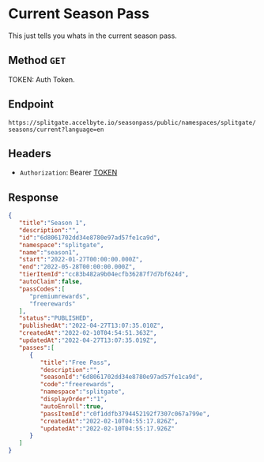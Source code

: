 # Current Season Pass

This just tells you whats in the current season pass.

## Method `GET`

TOKEN: Auth Token.  

## Endpoint

`https://splitgate.accelbyte.io/seasonpass/public/namespaces/splitgate/seasons/current?language=en`

## Headers

- `Authorization`: Bearer [TOKEN](../Auth/Auth%20Token.md)

## Response 

```json
{
   "title":"Season 1",
   "description":"",
   "id":"6d8061702dd34e8780e97ad57fe1ca9d",
   "namespace":"splitgate",
   "name":"season1",
   "start":"2022-01-27T00:00:00.000Z",
   "end":"2022-05-28T00:00:00.000Z",
   "tierItemId":"cc83b482a9b04ecfb36287f7d7bf624d",
   "autoClaim":false,
   "passCodes":[
      "premiumrewards",
      "freerewards"
   ],
   "status":"PUBLISHED",
   "publishedAt":"2022-04-27T13:07:35.010Z",
   "createdAt":"2022-02-10T04:54:51.363Z",
   "updatedAt":"2022-04-27T13:07:35.019Z",
   "passes":[
      {
         "title":"Free Pass",
         "description":"",
         "seasonId":"6d8061702dd34e8780e97ad57fe1ca9d",
         "code":"freerewards",
         "namespace":"splitgate",
         "displayOrder":"1",
         "autoEnroll":true,
         "passItemId":"c0f1ddfb3794452192f7307c067a799e",
         "createdAt":"2022-02-10T04:55:17.826Z",
         "updatedAt":"2022-02-10T04:55:17.926Z"
      }
   ]
}
```
